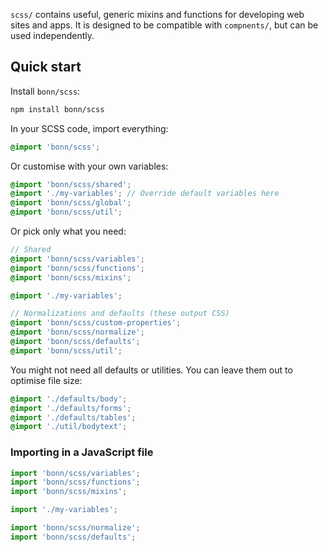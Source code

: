 `scss/` contains useful, generic mixins and functions for developing web sites and apps. It is designed to be compatible with `compnents/`, but can be used independently.

## Quick start

Install `bonn/scss`:

```sh
npm install bonn/scss
```

In your SCSS code, import everything:

```scss
@import 'bonn/scss';
```

Or customise with your own variables:

```scss
@import 'bonn/scss/shared';
@import './my-variables'; // Override default variables here
@import 'bonn/scss/global';
@import 'bonn/scss/util';
```

Or pick only what you need:

```scss
// Shared
@import 'bonn/scss/variables';
@import 'bonn/scss/functions';
@import 'bonn/scss/mixins';

@import './my-variables';

// Normalizations and defaults (these output CSS)
@import 'bonn/scss/custom-properties';
@import 'bonn/scss/normalize';
@import 'bonn/scss/defaults';
@import 'bonn/scss/util';
```

You might not need all defaults or utilities. You can leave them out to optimise file size:

```scss
@import './defaults/body';
@import './defaults/forms';
@import './defaults/tables';
@import './util/bodytext';
```

### Importing in a JavaScript file

```js
import 'bonn/scss/variables';
import 'bonn/scss/functions';
import 'bonn/scss/mixins';

import './my-variables';

import 'bonn/scss/normalize';
import 'bonn/scss/defaults';
